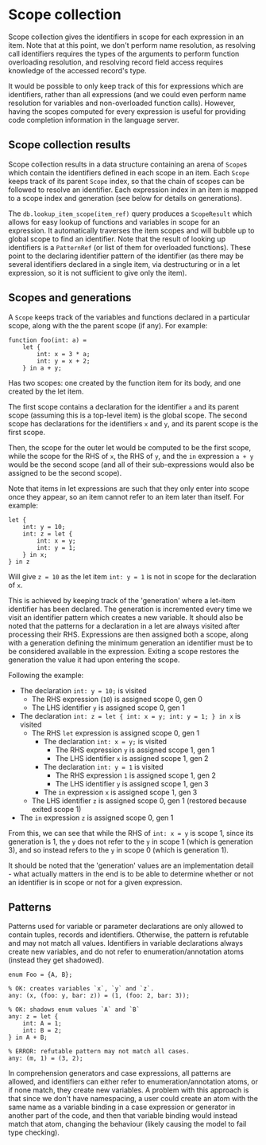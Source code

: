 # Scope collection

Scope collection gives the identifiers in scope for each expression in an item. Note that at this point, we don't
perform name resolution, as resolving call identifiers requires the types of the arguments to perform function
overloading resolution, and resolving record field access requires knowledge of the accessed record's type.

It would be possible to only keep track of this for expressions which are identifiers, rather than all expressions
(and we could even perform name resolution for variables and non-overloaded function calls). However, having the scopes
computed for every expression is useful for providing code completion information in the language server.

## Scope collection results

Scope collection results in a data structure containing an arena of `Scope`s which contain the identifiers defined in
each scope in an item. Each `Scope` keeps track of its parent `Scope` index, so that the chain of scopes can be followed
to resolve an identifier. Each expression index in an item is mapped to a scope index and generation (see below for
details on generations).

The `db.lookup_item_scope(item_ref)` query produces a `ScopeResult` which allows for easy lookup of functions and
variables in scope for an expression. It automatically traverses the item scopes and will bubble up to global scope
to find an identifier. Note that the result of looking up identifiers is a `PatternRef` (or list of them for overloaded
functions). These point to the declaring identifier pattern of the identifier (as there may be several identifiers
declared in a single item, via destructuring or in a let expression, so it is not sufficient to give only the item).

## Scopes and generations

A `Scope` keeps track of the variables and functions declared in a particular scope, along with the the parent scope (if
any). For example:

```mzn
function foo(int: a) =
    let {
        int: x = 3 * a;
        int: y = x + 2;
    } in a + y;
```

Has two scopes: one created by the function item for its body, and one created by the let item.

The first scope contains a declaration for the identifier `a` and its parent scope (assuming this is a top-level item)
is the global scope. The second scope has declarations for the identifiers `x` and `y`, and its parent scope is the
first scope.

Then, the scope for the outer let would be computed to be the first scope, while the scope for the RHS of `x`, the
RHS of `y`, and the `in` expression `a + y` would be the second scope (and all of their sub-expressions would also
be assigned to be the second scope).

Note that items in let expressions are such that they only enter into scope once they appear, so an item cannot refer to
an item later than itself. For example:

```mzn
let {
    int: y = 10;
    int: z = let {
        int: x = y;
        int: y = 1;
    } in x;
} in z
```

Will give `z = 10` as the let item `int: y = 1` is not in scope for the declaration of `x`.

This is achieved by keeping track of the 'generation' where a let-item identifier has been declared. The generation is
incremented every time we visit an identifier pattern which creates a new variable. It should also be noted that the
patterns for a declaration in a let are always visited after processing their RHS. Expressions are then assigned both
a scope, along with a generation defining the minimum generation an identifier must be to be considered available in
the expression. Exiting a scope restores the generation the value it had upon entering the scope.

Following the example:

- The declaration `int: y = 10;` is visited
  - The RHS expression (`10`) is assigned scope 0, gen 0
  - The LHS identifier `y` is assigned scope 0, gen 1
- The declaration `int: z = let { int: x = y; int: y = 1; } in x` is visited
  - The RHS `let` expression is assigned scope 0, gen 1
    - The declaration `int: x = y;` is visited
      - The RHS expression `y` is assigned scope 1, gen 1
      - The LHS identifier `x` is assigned scope 1, gen 2
    - The declaration `int: y = 1` is visited
      - The RHS expression `1` is assigned scope 1, gen 2
      - The LHS identifier `y` is assigned scope 1, gen 3
    - The `in` expression `x` is assigned scope 1, gen 3
  - The LHS identifier `z` is assigned scope 0, gen 1 (restored because exited scope 1)
- The `in` expression `z` is assigned scope 0, gen 1

From this, we can see that while the RHS of `int: x = y` is scope 1, since its generation is 1, the `y` does not refer
to the `y` in scope 1 (which is generation 3), and so instead refers to the `y` in scope 0 (which is generation 1).

It should be noted that the 'generation' values are an implementation detail - what actually matters in the end is to
be able to determine whether or not an identifier is in scope or not for a given expression.

## Patterns

Patterns used for variable or parameter declarations are only allowed to contain tuples, records and identifiers.
Otherwise, the pattern is refutable and may not match all values. Identifiers in variable declarations always create
new variables, and do not refer to enumeration/annotation atoms (instead they get shadowed).

```mzn
enum Foo = {A, B};

% OK: creates variables `x`, `y` and `z`.
any: (x, (foo: y, bar: z)) = (1, (foo: 2, bar: 3));

% OK: shadows enum values `A` and `B`
any: z = let {
    int: A = 1;
    int: B = 2;
} in A + B;

% ERROR: refutable pattern may not match all cases.
any: (m, 1) = (3, 2);
```

In comprehension generators and case expressions, all patterns are allowed, and identifiers can either refer to
enumeration/annotation atoms, or if none match, they create new variables. A problem with this approach is that
since we don't have namespacing, a user could create an atom with the same name as a variable binding in a case
expression or generator in another part of the code, and then that variable binding would instead match that atom,
changing the behaviour (likely causing the model to fail type checking).
